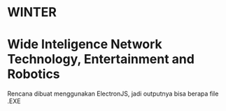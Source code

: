# WINTER
# **Wide Inteligence Network Technology, Entertainment and Robotics**
Rencana dibuat menggunakan ElectronJS, jadi outputnya bisa berapa file .EXE 
